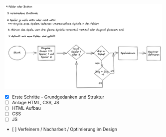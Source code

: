 ![Conceptstructure](./tictactoe.png)

- [x] Erste Schritte - Grundgedanken und Struktur
- [ ] Anlage HTML, CSS, JS
- [ ] HTML Aufbau
- [ ] CSS
- [ ] JS
- [ ] Verfeinern / Nacharbeit / Optimierung im Design